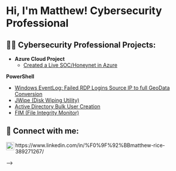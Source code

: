 <h1>Hi, I'm Matthew! Cybersecurity Professional </a></h1>

<h2>👨‍💻 Cybersecurity Professional Projects:</h2>

- <b>Azure Cloud Project</b>
  - [Created a Live SOC/Honeynet in Azure](https://github.com/MatthewCyberTest/Azure-SOC/tree/main)

 <b>PowerShell</b>
  - [Windows EventLog: Failed RDP Logins Source IP to full GeoData Conversion](https://github.com/joshmadakor1/Sentinel-Lab)
  - [JWipe (Disk Wiping Utility)](https://github.com/joshmadakor1/Jwipe.PowerShell)
  - [Active Directory Bulk User Creation](https://github.com/joshmadakor1/AD_PS)
  - [FIM (File Integrity Monitor)](https://github.com/joshmadakor1/PowerShell-Integrity-FIM)




<h2> 🤳 Connect with me:</h2>

<img align="left" alt="MatthewRice | LinkedIn" width="22px" src="https://cdn.jsdelivr.net/npm/simple-icons@v3/icons/linkedin.svg" />
https://www.linkedin.com/in/%F0%9F%92%BBmatthew-rice-389271267/


-->
